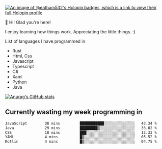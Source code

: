 [![An image of @eatham532's Holopin badges, which is a link to view their full Holopin profile](https://holopin.me/eatham532)](https://holopin.io/@eatham532)


👋 Hi! Glad you're here!

I enjoy learning how things work. Appreciating the little things. :)


List of languages I have programmed in
- Rust
- Html, Css
- Javascript
- Typescript
- C#
- Xaml
- Python
- Java

[![Anurag's GitHub stats](https://github-readme-stats.vercel.app/api?username=Eatham532&theme=dark)](https://github.com/anuraghazra/github-readme-stats)


## Currently wasting my week programming in
<!--START_SECTION:waka-->

```txt
JavaScript        38 mins         ███████████░░░░░░░░░░░░░░   43.34 %
Java              29 mins         ████████▒░░░░░░░░░░░░░░░░   33.02 %
CSS               10 mins         ███░░░░░░░░░░░░░░░░░░░░░░   12.33 %
YAML              4 mins          █▒░░░░░░░░░░░░░░░░░░░░░░░   05.52 %
Kotlin            4 mins          █▒░░░░░░░░░░░░░░░░░░░░░░░   04.75 %
```

<!--END_SECTION:waka-->
